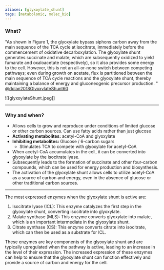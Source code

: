 ```yaml
---
aliases: [glyxoylate_shunt]
tags: [metabolomic, molec_bio]
---
```


### What?

"As shown in Figure 1, the glyoxylate bypass siphons carbon away from the main sequence of the TCA cycle at isocitrate, immediately before the commencement of oxidative decarboxylation. The glyoxylate shunt generates succinate and malate, which are subsequently oxidized to yield fumarate and oxaloacetate (respectively), so it also provides some energy to the cell. However, this is not an all-or-none switch between competing pathways; even during growth on acetate, flux is partitioned between the main sequence of TCA cycle reactions and the glyoxylate shunt, thereby maintaining a balance of energy and gluconeogenic precursor production. "  [@dolan2018GlyoxylateShunt60](zotero://select/library/items/XCXRUVAL)


![[glyxoylateShunt.jpeg]]

---

###  Why and when?

- Allows cells to grow and reproduce under conditions of limited glucose or other carbon sources. Can use fatty acids rather than just glucose
- **Activating metabolites:** acetyl-CoA and glyoxylate
- **Inhibiting metabolites:** Glucose / 6-carbon sugars
	- Stimulates TCA to compete with glyoxylate for acetyl-CoA
- When acetyl-CoA accumulates in the cell, it can be converted into glyoxylate by the isocitrate lyase. 
- Subsequently leads to the formation of succinate and other four-carbon compounds, which can be used for energy production and biosynthesis. 
- The activation of the glyoxylate shunt allows cells to utilize acetyl-CoA as a source of carbon and energy, even in the absence of glucose or other traditional carbon sources.


---

The most expressed enzymes when the glyoxylate shunt is active are:

1.  Isocitrate lyase (ICL): This enzyme catalyzes the first step in the glyoxylate shunt, converting isocitrate into glyoxylate.
2.  Malate synthase (MLS): This enzyme converts glyoxylate into malate, which is an important intermediate in the glyoxylate shunt.
3.  Citrate synthase (CS): This enzyme converts citrate into isocitrate, which can then be used as a substrate for ICL.

These enzymes are key components of the glyoxylate shunt and are typically upregulated when the pathway is active, leading to an increase in the level of their expression. The increased expression of these enzymes can help to ensure that the glyoxylate shunt can function effectively and provide a source of carbon and energy for the cell.

